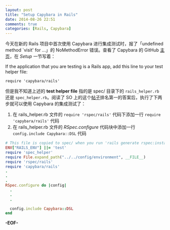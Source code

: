 ```yaml
---
layout: post
title: "Setup Capybara in Rails"
date: 2014-08-26 22:51
comments: true
categories: [Rails, Capybara]
---
```


今天在新的 Rails 项目中首次使用 Capybara 进行集成测试时，报了「undefined method `visit' for ...」的 NoMethodError 错误。查看了 Capybara 的 GitHub [主页](https://github.com/jnicklas/capybara)，在 *Setup* 一节写着：

If the application that you are testing is a Rails app, add this line to your test helper file:

    require 'capybara/rails'


但是我不知道上述的 **test helper file** 指的是 spec/ 目录下的 `rails_helper.rb` 还是 `spec_helper.rb`。阅读了 SO 上的这个[帖子](http://stackoverflow.com/questions/15148585/undefined-method-visit-when-using-rspec-and-capybara-in-rails)排名第一的答案后，执行了下两步就可以使用 Capybara 的集成测试了：

 1. 在 rails_helper.rb 文件的 `require 'rspec/rails'` 代码下添加一行 `require 'capybara/rails'` 代码
 2. 在 rails_helper.rb 文件的 *RSpec.configure* 代码块中添加一行 `config.include Capybara::DSL` 代码



``` ruby
# This file is copied to spec/ when you run 'rails generate rspec:install'
ENV["RAILS_ENV"] ||= 'test'
require 'spec_helper'
require File.expand_path("../../config/environment", __FILE__)
require 'rspec/rails'
require 'capybara/rails'
.
.
.
RSpec.configure do |config|
  .
  .
  .

  config.include Capybara::DSL
end
```

**-EOF-**
